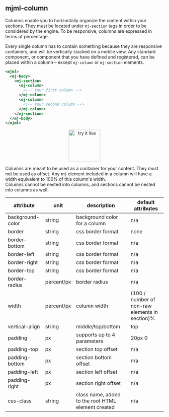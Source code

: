 ## mjml-column

Columns enable you to horizontally organize the content within your sections. They must be located under `mj-section` tags in order to be considered by the engine.
To be responsive, columns are expressed in terms of percentage.

Every single column has to contain something because they are responsive containers, and will be vertically stacked on a mobile view. Any standard component, or component that you have defined and registered, can be placed within a column – except `mj-column` or `mj-section` elements.

```xml
<mjml>
  <mj-body>
    <mj-section>
      <mj-column>
        <!-- Your first column -->
      </mj-column>
      <mj-column>
        <!-- Your second column -->
      </mj-column>
    </mj-section>
  </mj-body>
</mjml>
```

<p align="center">
  <a href="https://mjml.io/try-it-live/components/column">
    <img width="100px" src="https://mjml.io/assets/img/svg/TRYITLIVE.svg" alt="try it live" />
  </a>
</p>

<aside class="notice">
  Columns are meant to be used as a container for your content. They must not be used as offset. Any mj-element included in a column will have a width equivalent to 100% of this column's width.
</aside>

<aside class="warning">
  Columns cannot be nested into columns, and sections cannot be nested into columns as well.
</aside>

attribute           | unit        | description                    | default attributes
--------------------|-------------|--------------------------------|--------------------------------------
background-color    | string      | background color for a column  | n/a
border              | string      | css border format              | none
border-bottom       | string      | css border format              | n/a
border-left         | string      | css border format              | n/a
border-right        | string      | css border format              | n/a
border-top          | string      | css border format              | n/a
border-radius       | percent/px  | border radius                  | n/a
width               | percent/px  | column width                   | (100 / number of non-raw elements in section)%
vertical-align      | string      | middle/top/bottom              | top
padding             | px          | supports up to 4 parameters    | 20px 0
padding-top         | px          | section top offset             | n/a
padding-bottom      | px          | section bottom offset          | n/a
padding-left        | px          | section left offset            | n/a
padding-right       | px          | section right offset           | n/a
css-class           | string      | class name, added to the root HTML element created | n/a
